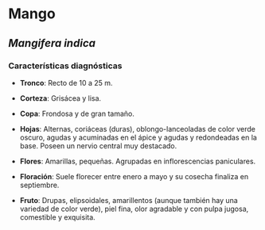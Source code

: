 # Mango
## *_Mangifera indica_*
### Características diagnósticas

* **Tronco**: Recto de 10 a 25 m.

* **Corteza**: Grisácea y lisa.

* **Copa**: Frondosa y de gran tamaño.

* **Hojas**: Alternas, coriáceas (duras), oblongo-lanceoladas de color verde oscuro, agudas y acuminadas en el ápice y agudas y redondeadas en la base. Poseen un nervio central muy destacado.

* **Flores**: Amarillas, pequeñas. Agrupadas en inflorescencias paniculares.

* **Floración**: Suele florecer entre enero a mayo y su cosecha finaliza en septiembre.

* **Fruto**: Drupas, elipsoidales, amarillentos (aunque también hay una variedad de color verde), piel fina, olor agradable y con pulpa jugosa, comestible y exquisita.